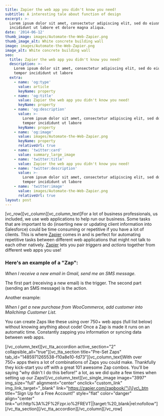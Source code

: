 ```yaml
---
title: Zapier the web app you didn't know you need!
subtitle: A interesting tale about function of design
excerpt: >-
  Lorem ipsum dolor sit amet, consectetur adipiscing elit, sed do eiusmod tempor
  incididunt ut labore et dolore magna aliqua.
date: '2014-06-12'
thumb_image: images/Automate-the-Web-Zapier.png
thumb_image_alt: White concrete building wall
image: images/Automate-the-Web-Zapier.png
image_alt: White concrete building wall
seo:
  title: Zapier the web app you didn't know you need!
  description: >-
    Lorem ipsum dolor sit amet, consectetur adipiscing elit, sed do eiusmod
    tempor incididunt ut labore
  extra:
    - name: 'og:type'
      value: article
      keyName: property
    - name: 'og:title'
      value: Zapier the web app you didn't know you need!
      keyName: property
    - name: 'og:description'
      value: >-
        Lorem ipsum dolor sit amet, consectetur adipiscing elit, sed do eiusmod
        tempor incididunt ut labore
      keyName: property
    - name: 'og:image'
      value: images/Automate-the-Web-Zapier.png
      keyName: property
      relativeUrl: true
    - name: 'twitter:card'
      value: summary_large_image
    - name: 'twitter:title'
      value: Zapier the web app you didn't know you need!
    - name: 'twitter:description'
      value: >-
        Lorem ipsum dolor sit amet, consectetur adipiscing elit, sed do eiusmod
        tempor incididunt ut labore
    - name: 'twitter:image'
      value: images/Automate-the-Web-Zapier.png
      relativeUrl: true
layout: post
---
```


\[vc\_row\]\[vc\_column\]\[vc\_column\_text\]For a lot of business professionals, us included, we use web applications to help run our business. Some tasks that are important to do (inserting new or updating client information into Salesforce) could be time consuming or repetitive if you have a lot of clients. This is where [Zapier](http://zpr.io/REVT "Zapier") comes in and is perfect for automating repetitive tasks between different web applications that might not talk to each other natively. [Zapier](http://zpr.io/REVT "Zapier") lets you pair _triggers_ and _actions_ together from different web apps you use!

### **Here's an example of a "Zap":**

_When I receive a new email in Gmail, send me an SMS message._

The first part (receiving a new email) is the trigger. The second part (sending an SMS message) is the action.

Another example:

_When I get a new purchase from WooCommerce, add customer into Mailchimp Customer List._

You can create Zaps like these using over 750+ web apps (full list below) without knowing anything about code! Once a Zap is made it runs on an automatic time. Constantly zapping you information or syncing data between web apps.

\[/vc\_column\_text\]\[vc\_tta\_accordion active\_section="2" collapsible\_all="true"\]\[vc\_tta\_section title="Pre-Set Zaps" tab\_id="1485971265538-f10a8e10-fd73"\]\[vc\_column\_text\]With over 750+ apps theirs a lot of combinations of Zaps you could make. Thankfully they kick-start you off with a great 101 awesome Zap combos. You'll be saying "why didn't I do this before!" a lot, as we did quite a few times when setting up our Zaps!\[/vc\_column\_text\]\[vc\_single\_image image="3997" img\_size="full" alignment="center" onclick="custom\_link" img\_link\_target="\_blank" link="https://zapier.com/zapbook/"\]\[vc\_btn title="Sign Up for a Free Account!" style="flat" color="danger" align="center" link="url:http%3A%2F%2Fzpr.io%2FREVT||target:%20\_blank|rel:nofollow"\]\[/vc\_tta\_section\]\[/vc\_tta\_accordion\]\[/vc\_column\]\[/vc\_row\]

